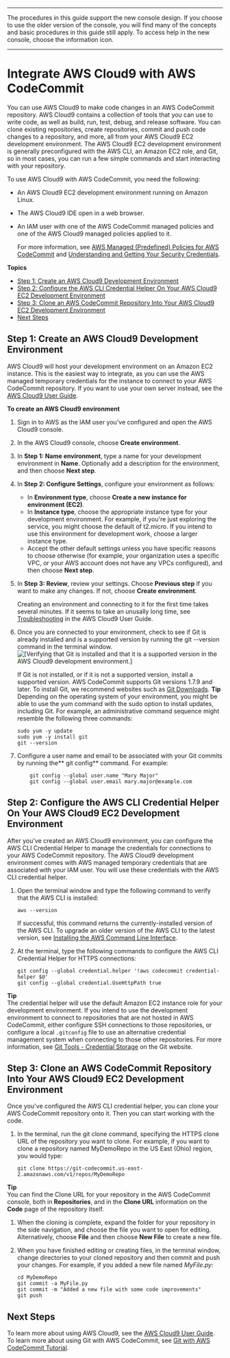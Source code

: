 --------

 The procedures in this guide support the new console design\. If you choose to use the older version of the console, you will find many of the concepts and basic procedures in this guide still apply\. To access help in the new console, choose the information icon\.

--------

# Integrate AWS Cloud9 with AWS CodeCommit<a name="setting-up-ide-c9"></a>

You can use AWS Cloud9 to make code changes in an AWS CodeCommit repository\. AWS Cloud9 contains a collection of tools that you can use to write code, as well as build, run, test, debug, and release software\. You can clone existing repositories, create repositories, commit and push code changes to a repository, and more, all from your AWS Cloud9 EC2 development environment\. The AWS Cloud9 EC2 development environment is generally preconfigured with the AWS CLI, an Amazon EC2 role, and Git, so in most cases, you can run a few simple commands and start interacting with your repository\.

To use AWS Cloud9 with AWS CodeCommit, you need the following:
+ An AWS Cloud9 EC2 development environment running on Amazon Linux\.
+ The AWS Cloud9 IDE open in a web browser\.
+ An IAM user with one of the AWS CodeCommit managed policies and one of the AWS Cloud9 managed policies applied to it\.

  For more information, see [AWS Managed \(Predefined\) Policies for AWS CodeCommit](auth-and-access-control-iam-identity-based-access-control.md#managed-policies) and [Understanding and Getting Your Security Credentials](http://docs.aws.amazon.com/general/latest/gr/aws-sec-cred-types.html)\.

**Topics**
+ [Step 1: Create an AWS Cloud9 Development Environment](#setting-up-ide-c9-connect)
+ [Step 2: Configure the AWS CLI Credential Helper On Your AWS Cloud9 EC2 Development Environment](#setting-up-ide-c9-credentials)
+ [Step 3: Clone an AWS CodeCommit Repository Into Your AWS Cloud9 EC2 Development Environment](#setting-up-ide-c9-checkout)
+ [Next Steps](#setting-up-ide-c9-next)

## Step 1: Create an AWS Cloud9 Development Environment<a name="setting-up-ide-c9-connect"></a>

AWS Cloud9 will host your development environment on an Amazon EC2 instance\. This is the easiest way to integrate, as you can use the AWS managed temporary credentials for the instance to connect to your AWS CodeCommit repository\. If you want to use your own server instead, see the [AWS Cloud9 User Guide](http://docs.aws.amazon.com/cloud9/latest/user-guide/)\. 

**To create an AWS Cloud9 environment**

1. Sign in to AWS as the IAM user you've configured and open the AWS Cloud9 console\.

1. In the AWS Cloud9 console, choose **Create environment**\.

1. In **Step 1: Name environment**, type a name for your development environment in **Name**\. Optionally add a description for the environment, and then choose **Next step**\.

1. In **Step 2: Configure Settings**, configure your environment as follows:
   + In **Environment type**, choose **Create a new instance for environment \(EC2\)**\.
   + In **Instance type**, choose the appropriate instance type for your development environment\. For example, if you're just exploring the service, you might choose the default of t2\.micro\. If you intend to use this environment for development work, choose a larger instance type\.
   + Accept the other default settings unless you have specific reasons to choose otherwise \(for example, your organization uses a specific VPC, or your AWS account does not have any VPCs configured\), and then choose **Next step**\.

1. In **Step 3: Review**, review your settings\. Choose **Previous step** if you want to make any changes\. If not, choose **Create environment**\.

   Creating an environment and connecting to it for the first time takes several minutes\. If it seems to take an unusally long time, see [Troubleshooting](http://docs.aws.amazon.com/cloud9/latest/user-guide/troubleshooting.html) in the AWS Cloud9 User Guide\.

1. Once you are connected to your environment, check to see if Git is already installed and is a supported version by running the git \-\-version command in the terminal window\.  
![\[Verifying that Git is installed and that it is a supported version in the AWS Cloud9 development environment.\]](http://docs.aws.amazon.com/codecommit/latest/userguide/images/codecommit-c9-git.png)

   If Git is not installed, or if it is not a supported version, install a supported version\. AWS CodeCommit supports Git versions 1\.7\.9 and later\. To install Git, we recommend websites such as [Git Downloads](http://git-scm.com/downloads)\. 
**Tip**  
Depending on the operating system of your environment, you might be able to use the yum command with the sudo option to install updates, including Git\. For example, an administrative command sequence might resemble the following three commands:  

   ```
   sudo yum -y update
   sudo yum -y install git
   git --version
   ```

1. Configure a user name and email to be associated with your Git commits by running the** git config** command\. For example:

   ```
       git config --global user.name "Mary Major"
       git config --global user.email mary.major@example.com
   ```

## Step 2: Configure the AWS CLI Credential Helper On Your AWS Cloud9 EC2 Development Environment<a name="setting-up-ide-c9-credentials"></a>

After you've created an AWS Cloud9 environment, you can configure the AWS CLI Credential Helper to manage the credentials for connections to your AWS CodeCommit repository\. The AWS Cloud9 development environment comes with AWS managed temporary credentials that are associated with your IAM user\. You will use these credentials with the AWS CLI credential helper\.

1. Open the terminal window and type the following command to verify that the AWS CLI is installed:

   ```
   aws --version
   ```

   If successful, this command returns the currently\-installed version of the AWS CLI\. To upgrade an older version of the AWS CLI to the latest version, see [Installing the AWS Command Line Interface](http://docs.aws.amazon.com/cli/latest/userguide/installing.html)\.

1. At the terminal, type the following commands to configure the AWS CLI Credential Helper for HTTPS connections:

   ```
   git config --global credential.helper '!aws codecommit credential-helper $@'
   git config --global credential.UseHttpPath true
   ```
**Tip**  
The credential helper will use the default Amazon EC2 instance role for your development environment\. If you intend to use the development environment to connect to repositories that are not hosted in AWS CodeCommit, either configure SSH connections to those repositories, or configure a local `.gitconfig` file to use an alternative credential management system when connecting to those other repositories\. For more information, see [Git Tools \- Credential Storage](https://git-scm.com/book/en/v2/Git-Tools-Credential-Storage) on the Git website\.

## Step 3: Clone an AWS CodeCommit Repository Into Your AWS Cloud9 EC2 Development Environment<a name="setting-up-ide-c9-checkout"></a>

Once you've configured the AWS CLI credential helper, you can clone your AWS CodeCommit repository onto it\. Then you can start working with the code\.

1. In the terminal, run the git clone command, specifying the HTTPS clone URL of the repository you want to clone\. For example, if you want to clone a repository named MyDemoRepo in the US East \(Ohio\) region, you would type:

   ```
   git clone https://git-codecommit.us-east-2.amazonaws.com/v1/repos/MyDemoRepo
   ```
**Tip**  
You can find the Clone URL for your repository in the AWS CodeCommit console, both in **Repositories**, and in the **Clone URL** information on the **Code** page of the repository itself\.

1. When the cloning is complete, expand the folder for your repository in the side navigation, and choose the file you want to open for editing\. Alternatively, choose **File** and then choose **New File** to create a new file\.

1. When you have finished editing or creating files, in the terminal window, change directories to your cloned repository and then commit and push your changes\. For example, if you added a new file named *MyFile\.py*:

   ```
   cd MyDemoRepo
   git commit -a MyFile.py
   git commit -m "Added a new file with some code improvements"
   git push
   ```

## Next Steps<a name="setting-up-ide-c9-next"></a>

To learn more about using AWS Cloud9, see the [AWS Cloud9 User Guide](http://docs.aws.amazon.com/cloud9/latest/user-guide/welcome.html)\. To learn more about using Git with AWS CodeCommit, see [Git with AWS CodeCommit Tutorial](getting-started.md)\.